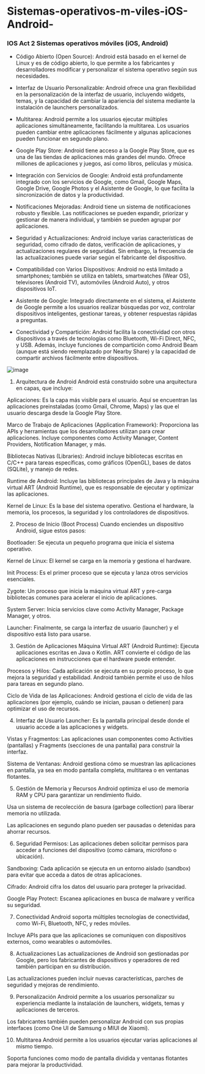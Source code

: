 # Sistemas-operativos-m-viles-iOS-Android-
### IOS Act 2 Sistemas operativos móviles (iOS, Android)

- Código Abierto (Open Source): Android está basado en el kernel de Linux y es de código abierto, lo que permite a los fabricantes y desarrolladores modificar y personalizar el sistema operativo según sus necesidades.

- Interfaz de Usuario Personalizable: Android ofrece una gran flexibilidad en la personalización de la interfaz de usuario, incluyendo widgets, temas, y la capacidad de cambiar la apariencia del sistema mediante la instalación de launchers personalizados.

- Multitarea: Android permite a los usuarios ejecutar múltiples aplicaciones simultáneamente, facilitando la multitarea. Los usuarios pueden cambiar entre aplicaciones fácilmente y algunas aplicaciones pueden funcionar en segundo plano.

- Google Play Store: Android tiene acceso a la Google Play Store, que es una de las tiendas de aplicaciones más grandes del mundo. Ofrece millones de aplicaciones y juegos, así como libros, películas y música.

- Integración con Servicios de Google: Android está profundamente integrado con los servicios de Google, como Gmail, Google Maps, Google Drive, Google Photos y el Asistente de Google, lo que facilita la sincronización de datos y la productividad.

- Notificaciones Mejoradas: Android tiene un sistema de notificaciones robusto y flexible. Las notificaciones se pueden expandir, priorizar y gestionar de manera individual, y también se pueden agrupar por aplicaciones.

- Seguridad y Actualizaciones: Android incluye varias características de seguridad, como cifrado de datos, verificación de aplicaciones, y actualizaciones regulares de seguridad. Sin embargo, la frecuencia de las actualizaciones puede variar según el fabricante del dispositivo.

- Compatibilidad con Varios Dispositivos: Android no está limitado a smartphones; también se utiliza en tablets, smartwatches (Wear OS), televisores (Android TV), automóviles (Android Auto), y otros dispositivos IoT.

- Asistente de Google: Integrado directamente en el sistema, el Asistente de Google permite a los usuarios realizar búsquedas por voz, controlar dispositivos inteligentes, gestionar tareas, y obtener respuestas rápidas a preguntas.

- Conectividad y Compartición: Android facilita la conectividad con otros dispositivos a través de tecnologías como Bluetooth, Wi-Fi Direct, NFC, y USB. Además, incluye funciones de compartición como Android Beam (aunque está siendo reemplazado por Nearby Share) y la capacidad de compartir archivos fácilmente entre dispositivos.

![image](https://github.com/user-attachments/assets/fce6f5ad-8103-458c-8cc2-73fcf3aa4da7)

1. Arquitectura de Android
Android está construido sobre una arquitectura en capas, que incluye:

Aplicaciones: Es la capa más visible para el usuario. Aquí se encuentran las aplicaciones preinstaladas (como Gmail, Chrome, Maps) y las que el usuario descarga desde la Google Play Store.

Marco de Trabajo de Aplicaciones (Application Framework): Proporciona las APIs y herramientas que los desarrolladores utilizan para crear aplicaciones. Incluye componentes como Activity Manager, Content Providers, Notification Manager, y más.

Bibliotecas Nativas (Libraries): Android incluye bibliotecas escritas en C/C++ para tareas específicas, como gráficos (OpenGL), bases de datos (SQLite), y manejo de redes.

Runtime de Android: Incluye las bibliotecas principales de Java y la máquina virtual ART (Android Runtime), que es responsable de ejecutar y optimizar las aplicaciones.

Kernel de Linux: Es la base del sistema operativo. Gestiona el hardware, la memoria, los procesos, la seguridad y los controladores de dispositivos.

2. Proceso de Inicio (Boot Process)
Cuando enciendes un dispositivo Android, sigue estos pasos:

Bootloader: Se ejecuta un pequeño programa que inicia el sistema operativo.

Kernel de Linux: El kernel se carga en la memoria y gestiona el hardware.

Init Process: Es el primer proceso que se ejecuta y lanza otros servicios esenciales.

Zygote: Un proceso que inicia la máquina virtual ART y pre-carga bibliotecas comunes para acelerar el inicio de aplicaciones.

System Server: Inicia servicios clave como Activity Manager, Package Manager, y otros.

Launcher: Finalmente, se carga la interfaz de usuario (launcher) y el dispositivo está listo para usarse.

3. Gestión de Aplicaciones
Máquina Virtual ART (Android Runtime): Ejecuta aplicaciones escritas en Java o Kotlin. ART convierte el código de las aplicaciones en instrucciones que el hardware puede entender.

Procesos y Hilos: Cada aplicación se ejecuta en su propio proceso, lo que mejora la seguridad y estabilidad. Android también permite el uso de hilos para tareas en segundo plano.

Ciclo de Vida de las Aplicaciones: Android gestiona el ciclo de vida de las aplicaciones (por ejemplo, cuándo se inician, pausan o detienen) para optimizar el uso de recursos.

4. Interfaz de Usuario
Launcher: Es la pantalla principal desde donde el usuario accede a las aplicaciones y widgets.

Vistas y Fragmentos: Las aplicaciones usan componentes como Activities (pantallas) y Fragments (secciones de una pantalla) para construir la interfaz.

Sistema de Ventanas: Android gestiona cómo se muestran las aplicaciones en pantalla, ya sea en modo pantalla completa, multitarea o en ventanas flotantes.

5. Gestión de Memoria y Recursos
Android optimiza el uso de memoria RAM y CPU para garantizar un rendimiento fluido.

Usa un sistema de recolección de basura (garbage collection) para liberar memoria no utilizada.

Las aplicaciones en segundo plano pueden ser pausadas o detenidas para ahorrar recursos.

6. Seguridad
Permisos: Las aplicaciones deben solicitar permisos para acceder a funciones del dispositivo (como cámara, micrófono o ubicación).

Sandboxing: Cada aplicación se ejecuta en un entorno aislado (sandbox) para evitar que acceda a datos de otras aplicaciones.

Cifrado: Android cifra los datos del usuario para proteger la privacidad.

Google Play Protect: Escanea aplicaciones en busca de malware y verifica su seguridad.

7. Conectividad
Android soporta múltiples tecnologías de conectividad, como Wi-Fi, Bluetooth, NFC, y redes móviles.

Incluye APIs para que las aplicaciones se comuniquen con dispositivos externos, como wearables o automóviles.

8. Actualizaciones
Las actualizaciones de Android son gestionadas por Google, pero los fabricantes de dispositivos y operadores de red también participan en su distribución.

Las actualizaciones pueden incluir nuevas características, parches de seguridad y mejoras de rendimiento.

9. Personalización
Android permite a los usuarios personalizar su experiencia mediante la instalación de launchers, widgets, temas y aplicaciones de terceros.

Los fabricantes también pueden personalizar Android con sus propias interfaces (como One UI de Samsung o MIUI de Xiaomi).

10. Multitarea
Android permite a los usuarios ejecutar varias aplicaciones al mismo tiempo.

Soporta funciones como modo de pantalla dividida y ventanas flotantes para mejorar la productividad.



